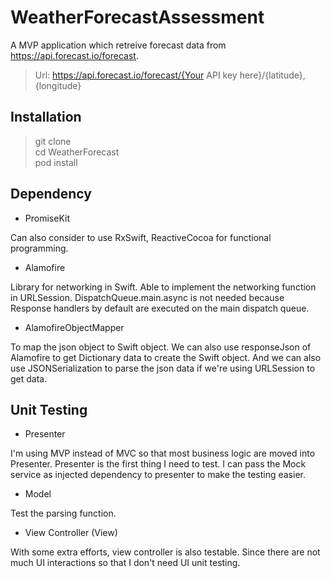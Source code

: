 # WeatherForecastAssessment

A MVP application which retreive forecast data from https://api.forecast.io/forecast.

> Url: https://api.forecast.io/forecast/{Your API key here}/{latitude}, {longitude}

## Installation

> git clone  
> cd WeatherForecast  
> pod install  

## Dependency

- PromiseKit

Can also consider to use RxSwift, ReactiveCocoa for functional programming.

- Alamofire

Library for networking in Swift. Able to implement the networking function in URLSession. DispatchQueue.main.async is not needed because Response handlers by default are executed on the main dispatch queue.

- AlamofireObjectMapper

To map the json object to Swift object. We can also use responseJson of Alamofire to get Dictionary data to create the Swift object. And we can also use JSONSerialization to parse the json data if we're using URLSession to get data.

## Unit Testing

- Presenter

I'm using MVP instead of MVC so that most business logic are moved into Presenter. Presenter is the first thing I need to test. I can pass the Mock service as injected dependency to presenter to make the testing easier.

- Model

Test the parsing function.

- View Controller (View) 

With some extra efforts, view controller is also testable. Since there are not much UI interactions so that I don't need UI unit testing.



